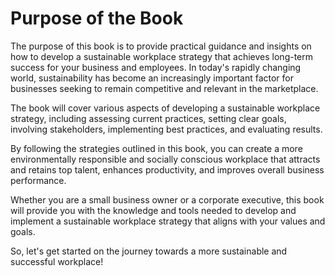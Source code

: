 Purpose of the Book
=================================

The purpose of this book is to provide practical guidance and insights on how to develop a sustainable workplace strategy that achieves long-term success for your business and employees. In today's rapidly changing world, sustainability has become an increasingly important factor for businesses seeking to remain competitive and relevant in the marketplace.

The book will cover various aspects of developing a sustainable workplace strategy, including assessing current practices, setting clear goals, involving stakeholders, implementing best practices, and evaluating results.

By following the strategies outlined in this book, you can create a more environmentally responsible and socially conscious workplace that attracts and retains top talent, enhances productivity, and improves overall business performance.

Whether you are a small business owner or a corporate executive, this book will provide you with the knowledge and tools needed to develop and implement a sustainable workplace strategy that aligns with your values and goals.

So, let's get started on the journey towards a more sustainable and successful workplace!
